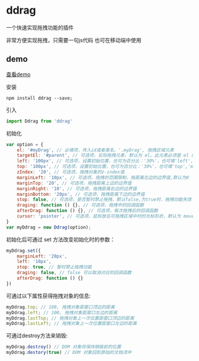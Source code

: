 # ddrag
一个快速实现拖拽功能的插件

非常方便实现拖拽，只需要一句js代码
也可在移动端中使用

## demo
[查看demo](https://travelclover.github.io/ddrag/)

安装

    npm install ddrag --save;

引入
```javascript
import Ddrag from 'ddrag'
```

初始化
```javascript
var option = {
    el: '#myDrag', // 必填项，传入id或者类名，'.myDrag', 拖拽区域元素
    targetEl: '#parent', // 可选项，实际拖拽元素，默认为 el。此元素必须是 el 的父元素， 或者是 el 元素自身
    left: '100px', // 可选项，设置初始位置，也可为百分比：'30%'，也可填'left','center','right',不配置默认为原始文档流中的位置
    top: '100px', // 可选项，设置初始位置，也可为百分比：'30%'，也可填'top','middle','bottom',不配置默认为原始文档流中的位置
    zIndex: '20', // 可选项，拖拽对象的z-index值
    marginLeft: '10px', // 可选项，拖拽的范围限制，拖距离左边的边界值,默认为0
    marginTop: '20', // 可选项，拖拽距离上边的边界值
    marginRight: '10', // 可选项，拖拽距离右边的边界值
    marginBottom: '20px', // 可选项，拖拽距离下边的边界值
    stop: false, // 可选项，是否暂时禁止拖拽，默认false,为true时，拖拽功能失效
    draging: function () {}, // 可选项，拖拽中的回调函数
    afterDrag: function () {}, // 可选项，每次拖拽后的回调函数
    cursor: 'pointer', // 可选项，鼠标放在可拖拽区域中时的光标形状，默认为 move
}
var myDdrag = new Ddrag(option);
```

初始化后可通过 set 方法改变初始化时的参数：
```javascript
myDdrag.set({
    marginLeft: '20px',
    left: '10px',
    stop: true, // 暂时禁止拖拽功能
    draging: false, // false 可以取消对应的回调函数
    afterDrag: function () {}
})
```

可通过以下属性获得拖拽对象的信息:
```javascript
myDdrag.top; // 100, 拖拽对象距窗口顶边的距离
myDdrag.left; // 100, 拖拽对象距窗口左边的距离
myDdrag.lastTop; // 拖拽对象上一次位置距窗口顶边的距离
myDdrag.lastLeft; // 拖拽对象上一次位置距窗口左边的距离
```

可通过destroy方法来销毁:
```javascript
myDdrag.destroy() // DOM 对象将保持销毁前的位置
myDdrag.destory(true) // DOM 对象回到原始的文档流中
```